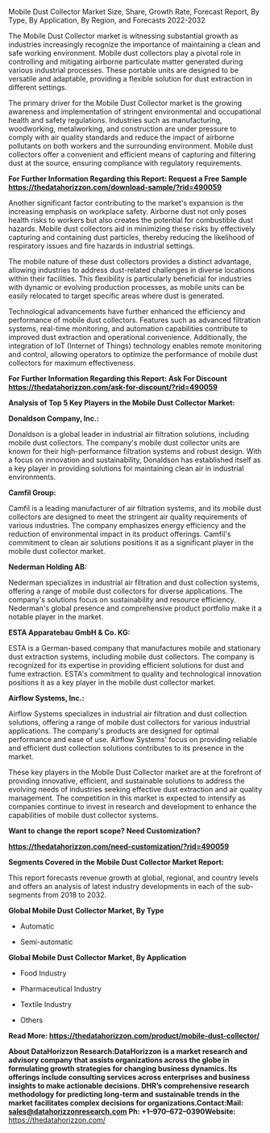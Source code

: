 Mobile Dust Collector Market Size, Share, Growth Rate, Forecast Report,
By Type, By Application, By Region, and Forecasts 2022-2032

The Mobile Dust Collector market is witnessing substantial growth as
industries increasingly recognize the importance of maintaining a clean
and safe working environment. Mobile dust collectors play a pivotal role
in controlling and mitigating airborne particulate matter generated
during various industrial processes. These portable units are designed
to be versatile and adaptable, providing a flexible solution for dust
extraction in different settings.

The primary driver for the Mobile Dust Collector market is the growing
awareness and implementation of stringent environmental and occupational
health and safety regulations. Industries such as manufacturing,
woodworking, metalworking, and construction are under pressure to comply
with air quality standards and reduce the impact of airborne pollutants
on both workers and the surrounding environment. Mobile dust collectors
offer a convenient and efficient means of capturing and filtering dust
at the source, ensuring compliance with regulatory requirements.

**For Further Information Regarding this Report: Request a Free Sample
<https://thedatahorizzon.com/download-sample/?rid=490059>**

Another significant factor contributing to the market's expansion is the
increasing emphasis on workplace safety. Airborne dust not only poses
health risks to workers but also creates the potential for combustible
dust hazards. Mobile dust collectors aid in minimizing these risks by
effectively capturing and containing dust particles, thereby reducing
the likelihood of respiratory issues and fire hazards in industrial
settings.

The mobile nature of these dust collectors provides a distinct
advantage, allowing industries to address dust-related challenges in
diverse locations within their facilities. This flexibility is
particularly beneficial for industries with dynamic or evolving
production processes, as mobile units can be easily relocated to target
specific areas where dust is generated.

Technological advancements have further enhanced the efficiency and
performance of mobile dust collectors. Features such as advanced
filtration systems, real-time monitoring, and automation capabilities
contribute to improved dust extraction and operational convenience.
Additionally, the integration of IoT (Internet of Things) technology
enables remote monitoring and control, allowing operators to optimize
the performance of mobile dust collectors for maximum effectiveness.

**For Further Information Regarding this Report: Ask For Discount
<https://thedatahorizzon.com/ask-for-discount/?rid=490059>**

**Analysis of Top 5 Key Players in the Mobile Dust Collector Market:**

**Donaldson Company, Inc.:**

Donaldson is a global leader in industrial air filtration solutions,
including mobile dust collectors. The company's mobile dust collector
units are known for their high-performance filtration systems and robust
design. With a focus on innovation and sustainability, Donaldson has
established itself as a key player in providing solutions for
maintaining clean air in industrial environments.

**Camfil Group:**

Camfil is a leading manufacturer of air filtration systems, and its
mobile dust collectors are designed to meet the stringent air quality
requirements of various industries. The company emphasizes energy
efficiency and the reduction of environmental impact in its product
offerings. Camfil's commitment to clean air solutions positions it as a
significant player in the mobile dust collector market.

**Nederman Holding AB:**

Nederman specializes in industrial air filtration and dust collection
systems, offering a range of mobile dust collectors for diverse
applications. The company's solutions focus on sustainability and
resource efficiency. Nederman's global presence and comprehensive
product portfolio make it a notable player in the market.

**ESTA Apparatebau GmbH & Co. KG:**

ESTA is a German-based company that manufactures mobile and stationary
dust extraction systems, including mobile dust collectors. The company
is recognized for its expertise in providing efficient solutions for
dust and fume extraction. ESTA's commitment to quality and technological
innovation positions it as a key player in the mobile dust collector
market.

**Airflow Systems, Inc.:**

Airflow Systems specializes in industrial air filtration and dust
collection solutions, offering a range of mobile dust collectors for
various industrial applications. The company's products are designed for
optimal performance and ease of use. Airflow Systems' focus on providing
reliable and efficient dust collection solutions contributes to its
presence in the market.

These key players in the Mobile Dust Collector market are at the
forefront of providing innovative, efficient, and sustainable solutions
to address the evolving needs of industries seeking effective dust
extraction and air quality management. The competition in this market is
expected to intensify as companies continue to invest in research and
development to enhance the capabilities of mobile dust collector
systems.

**Want to change the report scope? Need Customization?**

**<https://thedatahorizzon.com/need-customization/?rid=490059>**

**Segments Covered in the Mobile Dust Collector Market Report:**

This report forecasts revenue growth at global, regional, and country
levels and offers an analysis of latest industry developments in each of
the sub-segments from 2018 to 2032.

**Global Mobile Dust Collector Market, By Type**

-   Automatic

-   Semi-automatic

**Global Mobile Dust Collector Market, By Application**

-   Food Industry

-   Pharmaceutical Industry

-   Textile Industry

-   Others

**Read More:
<https://thedatahorizzon.com/product/mobile-dust-collector/>**

**About DataHorizzon Research:**DataHorizzon is a market research and
advisory company that assists organizations across the globe in
formulating growth strategies for changing business dynamics. Its
offerings include consulting services across enterprises and business
insights to make actionable decisions. DHR’s comprehensive research
methodology for predicting long-term and sustainable trends in the
market facilitates complex decisions for organizations.**Contact:Mail:**
<sales@datahorizzonresearch.com> **Ph:** +1–970–672–0390**Website:**
<https://thedatahorizzon.com/>
